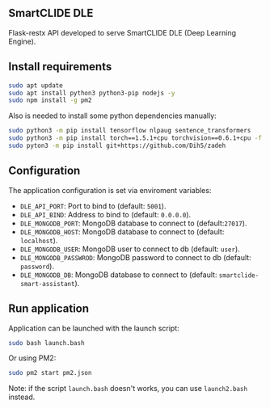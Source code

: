 ## SmartCLIDE DLE

Flask-restx API developed to serve SmartCLIDE DLE (Deep Learning Engine).

## Install requirements

```bash
sudo apt update
sudo apt install python3 python3-pip nodejs -y
sudo npm install -g pm2
```

Also is needed to install some python dependencies manually:

```bash
sudo python3 -m pip install tensorflow nlpaug sentence_transformers
sudo python3 -m pip install torch==1.5.1+cpu torchvision==0.6.1+cpu -f https://download.pytorch.org/whl/torch_stable.html
sudo pyton3 -m pip install git+https://github.com/Dih5/zadeh
```

## Configuration

The application configuration is set via enviroment variables:

- `DLE_API_PORT`: Port to bind to (default: `5001`). 
- `DLE_API_BIND`: Address to bind to (default: `0.0.0.0`).
- `DLE_MONGODB_PORT`: MongoDB database to connect to (default:`27017`).
- `DLE_MONGODB_HOST`: MongoDB database to connect to (default: `localhost`).
- `DLE_MONGODB_USER`: MongoDB user to connect to db (default: `user`).
- `DLE_MONGODB_PASSWROD`: MongoDB password to connect to db (default: `password`).
- `DLE_MONGODB_DB`: MongoDB database to connect to (default: `smartclide-smart-assistant`).


## Run application

Application can be launched with the launch script:

```bash
sudo bash launch.bash
```

Or using PM2:

```bash
sudo pm2 start pm2.json
```

Note: if the script `launch.bash` doesn't works, you can use `launch2.bash` instead.